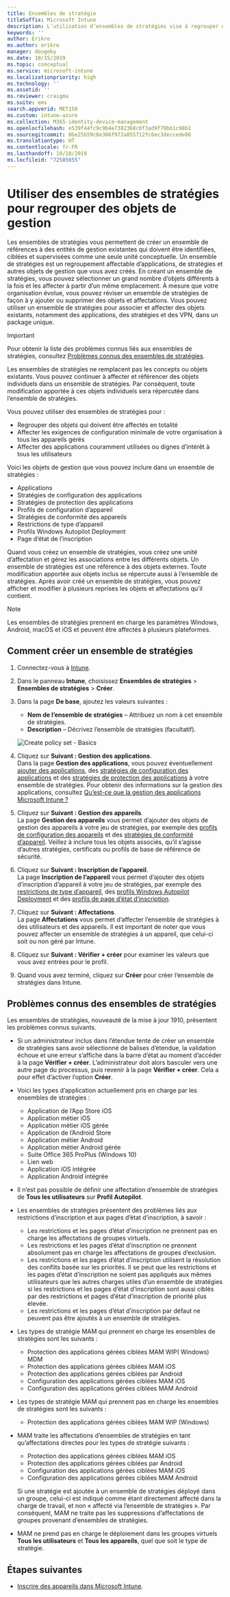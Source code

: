 ```yaml
---
title: Ensembles de stratégie
titleSuffix: Microsoft Intune
description: L’utilisation d’ensembles de stratégies vise à regrouper des objets de gestion dans Microsoft Intune.
keywords: ''
author: Erikre
ms.author: erikre
manager: dougeby
ms.date: 10/15/2019
ms.topic: conceptual
ms.service: microsoft-intune
ms.localizationpriority: high
ms.technology: ''
ms.assetid: ''
ms.reviewer: craigma
ms.suite: ems
search.appverid: MET150
ms.custom: intune-azure
ms.collection: M365-identity-device-management
ms.openlocfilehash: e539f44fc9c9b4e7382368c0f3ad9f79bb1c98b1
ms.sourcegitcommit: 0be25b59c8e386f972a855712fc6ec3deccede86
ms.translationtype: HT
ms.contentlocale: fr-FR
ms.lasthandoff: 10/18/2019
ms.locfileid: "72585655"
---
```

# <a name="use-policy-sets-to-group-collections-of-management-objects"></a>Utiliser des ensembles de stratégies pour regrouper des objets de gestion

Les ensembles de stratégies vous permettent de créer un ensemble de références à des entités de gestion existantes qui doivent être identifiées, ciblées et supervisées comme une seule unité conceptuelle. Un ensemble de stratégies est un regroupement affectable d’applications, de stratégies et autres objets de gestion que vous avez créés. En créant un ensemble de stratégies, vous pouvez sélectionner un grand nombre d’objets différents à la fois et les affecter à partir d’un même emplacement. À mesure que votre organisation évolue, vous pouvez réviser un ensemble de stratégies de façon à y ajouter ou supprimer des objets et affectations. Vous pouvez utiliser un ensemble de stratégies pour associer et affecter des objets existants, notamment des applications, des stratégies et des VPN, dans un package unique. 

> [!IMPORTANT]
> Pour obtenir la liste des problèmes connus liés aux ensembles de stratégies, consultez [Problèmes connus des ensembles de stratégies](~/fundamentals/policy-sets.md#policy-sets-known-issues).

Les ensembles de stratégies ne remplacent pas les concepts ou objets existants. Vous pouvez continuer à affecter et référencer des objets individuels dans un ensemble de stratégies. Par conséquent, toute modification apportée à ces objets individuels sera répercutée dans l’ensemble de stratégies. 

Vous pouvez utiliser des ensembles de stratégies pour :

- Regrouper des objets qui doivent être affectés en totalité
- Affecter les exigences de configuration minimale de votre organisation à tous les appareils gérés
- Affecter des applications couramment utilisées ou dignes d’intérêt à tous les utilisateurs

Voici les objets de gestion que vous pouvez inclure dans un ensemble de stratégies :
- Applications
- Stratégies de configuration des applications
- Stratégies de protection des applications
- Profils de configuration d’appareil
- Stratégies de conformité des appareils
- Restrictions de type d’appareil
- Profils Windows Autopilot Deployment
- Page d’état de l’inscription

Quand vous créez un ensemble de stratégies, vous créez une unité d’affectation et gérez les associations entre les différents objets. Un ensemble de stratégies est une référence à des objets externes. Toute modification apportée aux objets inclus se répercute aussi à l’ensemble de stratégies. Après avoir créé un ensemble de stratégies, vous pouvez afficher et modifier à plusieurs reprises les objets et affectations qu’il contient. 

> [!NOTE]
> Les ensembles de stratégies prennent en charge les paramètres Windows, Android, macOS et iOS et peuvent être affectés à plusieurs plateformes.

## <a name="how-to-create-a-policy-set"></a>Comment créer un ensemble de stratégies

1. Connectez-vous à [Intune](https://go.microsoft.com/fwlink/?linkid=2090973).
2. Dans le panneau **Intune**, choisissez **Ensembles de stratégies** > **Ensembles de stratégies** > **Créer**.
3. Dans la page **De base**, ajoutez les valeurs suivantes :
    - **Nom de l’ensemble de stratégies** – Attribuez un nom à cet ensemble de stratégies.
    - **Description** – Décrivez l’ensemble de stratégies (facultatif).
   <p>
   <img alt="Create policy set - Basics" src="~/fundamentals/media/policy-sets/policy-sets-01.png">

4. Cliquez sur **Suivant : Gestion des applications**.<br>
   Dans la page **Gestion des applications**, vous pouvez éventuellement [ajouter des applications](~/apps/apps-add.md), des [stratégies de configuration des applications](~/apps/app-configuration-policies-overview.md) et des [stratégies de protection des applications](~/apps/app-protection-policy.md) à votre ensemble de stratégies. Pour obtenir des informations sur la gestion des applications, consultez [Qu’est-ce que la gestion des applications Microsoft Intune ?](~/apps/app-management.md) 
5. Cliquez sur **Suivant : Gestion des appareils**.<br>
   La page **Gestion des appareils** vous permet d’ajouter des objets de gestion des appareils à votre jeu de stratégies, par exemple des [profils de configuration des appareils](~/configuration/device-profiles.md) et des [stratégies de conformité d’appareil](~/protect/device-compliance-get-started.md). Veillez à inclure tous les objets associés, qu’il s’agisse d’autres stratégies, certificats ou profils de base de référence de sécurité.
6. Cliquez sur **Suivant : Inscription de l’appareil**.<br>
   La page **Inscription de l’appareil** vous permet d’ajouter des objets d’inscription d’appareil à votre jeu de stratégies, par exemple des [restrictions de type d’appareil](~/enrollment/enrollment-restrictions-set.md), des [profils Windows Autopilot Deployment](~/enrollment/enrollment-autopilot.md) et des [profils de page d’état d’inscription](~/enrollment/windows-enrollment-status.md).
7. Cliquez sur **Suivant : Affectations**.<br>
   La page **Affectations** vous permet d’affecter l’ensemble de stratégies à des utilisateurs et des appareils. Il est important de noter que vous pouvez affecter un ensemble de stratégies à un appareil, que celui-ci soit ou non géré par Intune.
8. Cliquez sur **Suivant : Vérifier + créer** pour examiner les valeurs que vous avez entrées pour le profil.
9. Quand vous avez terminé, cliquez sur **Créer** pour créer l’ensemble de stratégies dans Intune. 

## <a name="policy-sets-known-issues"></a>Problèmes connus des ensembles de stratégies

Les ensembles de stratégies, nouveauté de la mise à jour 1910, présentent les problèmes connus suivants.

- Si un administrateur inclus dans l’étendue tente de créer un ensemble de stratégies sans avoir sélectionné de balises d’étendue, la validation échoue et une erreur s’affiche dans la barre d’état au moment d’accéder à la page **Vérifier + créer**. L’administrateur doit alors basculer vers une autre page du processus, puis revenir à la page **Vérifier + créer**. Cela a pour effet d’activer l’option **Créer**.  
 
- Voici les types d’application actuellement pris en charge par les ensembles de stratégies :
    - Application de l’App Store iOS
    - Application métier iOS
    - Application métier iOS gérée
    - Application de l’Android Store
    - Application métier Android
    - Application métier Android gérée
    - Suite Office 365 ProPlus (Windows 10)
    - Lien web
    - Application iOS intégrée
    - Application Android intégrée

- Il n’est pas possible de définir une affectation d’ensemble de stratégies de **Tous les utilisateurs** sur **Profil Autopilot**.

- Les ensembles de stratégies présentent des problèmes liés aux restrictions d’inscription et aux pages d’état d’inscription, à savoir :
    - Les restrictions et les pages d’état d’inscription ne prennent pas en charge les affectations de groupes virtuels.
    - Les restrictions et les pages d’état d’inscription ne prennent absolument pas en charge les affectations de groupes d’exclusion. 
    - Les restrictions et les pages d’état d’inscription utilisent la résolution des conflits basée sur les priorités. Il se peut que les restrictions et les pages d’état d’inscription ne soient pas appliqués aux mêmes utilisateurs que les autres charges utiles d’un ensemble de stratégies si les restrictions et les pages d’état d’inscription sont aussi ciblés par des restrictions et pages d’état d’inscription de priorité plus élevée.
    - Les restrictions et les pages d’état d’inscription par défaut ne peuvent pas être ajoutés à un ensemble de stratégies.

- Les types de stratégie MAM qui prennent en charge les ensembles de stratégies sont les suivants : 
    - Protection des applications gérées ciblées MAM WIP( Windows) MDM 
    - Protection des applications gérées ciblées MAM iOS
    - Protection des applications gérées ciblées par Android
    - Configuration des applications gérées ciblées MAM iOS
    - Configuration des applications gérées ciblées MAM Android

- Les types de stratégie MAM qui prennent pas en charge les ensembles de stratégies sont les suivants : 
    - Protection des applications gérées ciblées MAM WIP (Windows)

- MAM traite les affectations d’ensembles de stratégies en tant qu’affectations directes pour les types de stratégie suivants :
    - Protection des applications gérées ciblées MAM iOS
    - Protection des applications gérées ciblées par Android
    - Configuration des applications gérées ciblées MAM iOS
    - Configuration des applications gérées ciblées MAM Android

    Si une stratégie est ajoutée à un ensemble de stratégies déployé dans un groupe, celui-ci est indiqué comme étant directement affecté dans la charge de travail, et non « affecté via l’ensemble de stratégies ». Par conséquent, MAM ne traite pas les suppressions d’affectations de groupes provenant d’ensembles de stratégies.

- MAM ne prend pas en charge le déploiement dans les groupes virtuels **Tous les utilisateurs** et **Tous les appareils**, quel que soit le type de stratégie.

## <a name="next-steps"></a>Étapes suivantes

- [Inscrire des appareils dans Microsoft Intune](~/enrollment/index.yml).